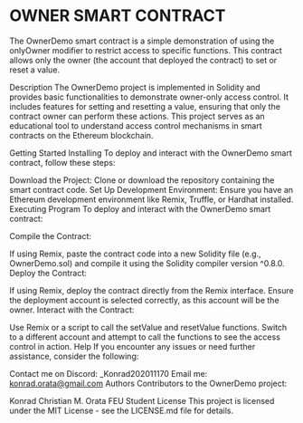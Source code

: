 # OWNER SMART CONTRACT
The OwnerDemo smart contract is a simple demonstration of using the onlyOwner modifier to restrict access to specific functions. This contract allows only the owner (the account that deployed the contract) to set or reset a value.

Description
The OwnerDemo project is implemented in Solidity and provides basic functionalities to demonstrate owner-only access control. It includes features for setting and resetting a value, ensuring that only the contract owner can perform these actions. This project serves as an educational tool to understand access control mechanisms in smart contracts on the Ethereum blockchain.

Getting Started
Installing
To deploy and interact with the OwnerDemo smart contract, follow these steps:

Download the Project: Clone or download the repository containing the smart contract code.
Set Up Development Environment: Ensure you have an Ethereum development environment like Remix, Truffle, or Hardhat installed.
Executing Program
To deploy and interact with the OwnerDemo smart contract:

Compile the Contract:

If using Remix, paste the contract code into a new Solidity file (e.g., OwnerDemo.sol) and compile it using the Solidity compiler version ^0.8.0.
Deploy the Contract:

If using Remix, deploy the contract directly from the Remix interface.
Ensure the deployment account is selected correctly, as this account will be the owner.
Interact with the Contract:

Use Remix or a script to call the setValue and resetValue functions.
Switch to a different account and attempt to call the functions to see the access control in action.
Help
If you encounter any issues or need further assistance, consider the following:

Contact me on Discord: _Konrad202011170
Email me: konrad.orata@gmail.com
Authors
Contributors to the OwnerDemo project:

Konrad Christian M. Orata
FEU Student
License
This project is licensed under the MIT License - see the LICENSE.md file for details.
